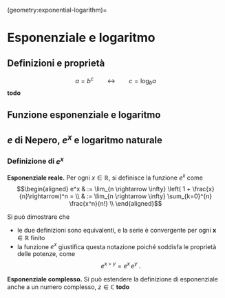 (geometry:exponential-logarithm)=
# Esponenziale e logaritmo

## Definizioni e proprietà

$$a = b^c \qquad \leftrightarrow \qquad c = \log_b a$$ **todo**

## Funzione esponenziale e logaritmo

## $e$ di Nepero, $e^x$ e logaritmo naturale

### Definizione di $e^x$

**Esponenziale reale.** Per ogni $x \in \mathbb{R}$, si definisce la funzione $e^x$ come
$$\begin{aligned}
e^x & := \lim_{n \rightarrow \infty} \left( 1 + \frac{x}{n}\rightarrow)^n  = \\
    & := \lim_{n \rightarrow \infty} \sum_{k=0}^{n} \frac{x^n}{n!} \\
\end{aligned}$$

Si può dimostrare che 
- le due definizioni sono equivalenti, e la serie è convergente per ogni $\mathbf{x} \in \mathbb{R}$ finito 
- la funzione $e^x$ giustifica questa notazione poiché soddisfa le proprietà delle potenze, come 
  $$e^{x+y} = e^x \, e^y \ .$$

**Esponenziale complesso.** Si può estendere la definizione di esponenziale anche a un numero complesso, $z \in \mathbb{C}$
**todo**

